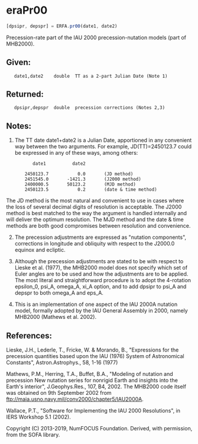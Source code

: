 # eraPr00

```js
[dpsipr, depspr] = ERFA.pr00(date1, date2)
```

Precession-rate part of the IAU 2000 precession-nutation models
(part of MHB2000).

## Given:
```
   date1,date2    double  TT as a 2-part Julian Date (Note 1)
```

## Returned:
```
   dpsipr,depspr  double  precession corrections (Notes 2,3)
```

## Notes:

1) The TT date date1+date2 is a Julian Date, apportioned in any
   convenient way between the two arguments.  For example,
   JD(TT)=2450123.7 could be expressed in any of these ways,
   among others:

```
          date1          date2

       2450123.7           0.0       (JD method)
       2451545.0       -1421.3       (J2000 method)
       2400000.5       50123.2       (MJD method)
       2450123.5           0.2       (date & time method)
```

   The JD method is the most natural and convenient to use in
   cases where the loss of several decimal digits of resolution
   is acceptable.  The J2000 method is best matched to the way
   the argument is handled internally and will deliver the
   optimum resolution.  The MJD method and the date & time methods
   are both good compromises between resolution and convenience.

2) The precession adjustments are expressed as "nutation
   components", corrections in longitude and obliquity with respect
   to the J2000.0 equinox and ecliptic.

3) Although the precession adjustments are stated to be with respect
   to Lieske et al. (1977), the MHB2000 model does not specify which
   set of Euler angles are to be used and how the adjustments are to
   be applied.  The most literal and straightforward procedure is to
   adopt the 4-rotation epsilon_0, psi_A, omega_A, xi_A option, and
   to add dpsipr to psi_A and depspr to both omega_A and eps_A.

4) This is an implementation of one aspect of the IAU 2000A nutation
   model, formally adopted by the IAU General Assembly in 2000,
   namely MHB2000 (Mathews et al. 2002).

## References:

   Lieske, J.H., Lederle, T., Fricke, W. & Morando, B., "Expressions
   for the precession quantities based upon the IAU (1976) System of
   Astronomical Constants", Astron.Astrophys., 58, 1-16 (1977)

   Mathews, P.M., Herring, T.A., Buffet, B.A., "Modeling of nutation
   and precession   New nutation series for nonrigid Earth and
   insights into the Earth's interior", J.Geophys.Res., 107, B4,
   2002.  The MHB2000 code itself was obtained on 9th September 2002
   from ftp://maia.usno.navy.mil/conv2000/chapter5/IAU2000A.

   Wallace, P.T., "Software for Implementing the IAU 2000
   Resolutions", in IERS Workshop 5.1 (2002).

Copyright (C) 2013-2019, NumFOCUS Foundation.
Derived, with permission, from the SOFA library.
